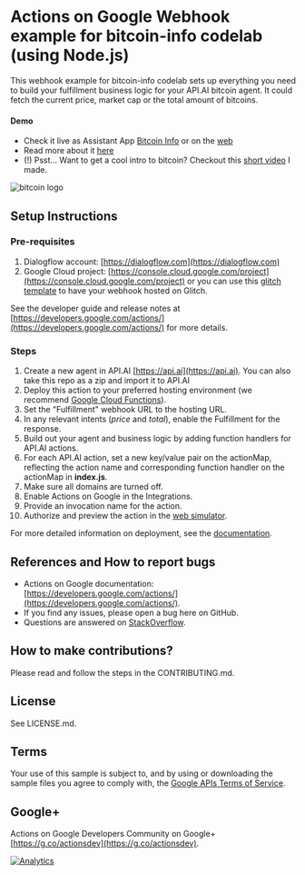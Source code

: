 # Actions on Google Webhook example for bitcoin-info codelab (using Node.js)

This webhook example for bitcoin-info codelab sets up everything you need to build your fulfillment
business logic for your API.AI bitcoin agent. 
It could fetch the current price, market cap or the total amount of bitcoins. 

#### Demo
* Check it live as Assistant App [Bitcoin Info](https://assistant.google.com/services/a/id/66888e9b751b325a/) or on the [web](https://ido-green.appspot.com/bots.html)
* Read more about it [here](https://greenido.wordpress.com/2017/06/14/a-bitcoiner-info-action/)
* (!) Psst... Want to get a cool intro to bitcoin? Checkout this [short video](https://www.youtube.com/watch?v=TN7cmfoH06w) I made.

![bitcoin logo](https://greenido.files.wordpress.com/2015/07/screenshot-2015-07-13-11-45-37.png?w=307&h=289)

## Setup Instructions

### Pre-requisites
 1. Dialogflow account: [https://dialogflow.com](https://dialogflow.com)
 2. Google Cloud project: [https://console.cloud.google.com/project](https://console.cloud.google.com/project) or you can use this [glitch template](https://glitch.com/edit/#!/aog-template) to have your webhook hosted on Glitch.
 
See the developer guide and release notes at [https://developers.google.com/actions/](https://developers.google.com/actions/) for more details.

### Steps
1. Create a new agent in API.AI [https://api.ai](https://api.ai). You can also take this repo as a zip and import it to API.AI
2. Deploy this action to your preferred hosting environment
 (we recommend [Google Cloud Functions](https://cloud.google.com/functions/docs/tutorials/http)).
3. Set the "Fulfillment" webhook URL to the hosting URL.
4. In any relevant intents (*price* and *total*), enable the Fulfillment for the response.
5. Build out your agent and business logic by adding function handlers for API.AI actions.
6. For each API.AI action, set a new key/value pair on the actionMap, reflecting
 the action name and corresponding function handler on the actionMap in **index.js**.
1. Make sure all domains are turned off.
1. Enable Actions on Google in the Integrations.
1. Provide an invocation name for the action.
1. Authorize and preview the action in the [web simulator](https://developers.google.com/actions/tools/web-simulator).

For more detailed information on deployment, see the [documentation](https://developers.google.com/actions/samples/).

## References and How to report bugs
* Actions on Google documentation: [https://developers.google.com/actions/](https://developers.google.com/actions/).
* If you find any issues, please open a bug here on GitHub.
* Questions are answered on [StackOverflow](https://stackoverflow.com/questions/tagged/actions-on-google).

## How to make contributions?
Please read and follow the steps in the CONTRIBUTING.md.

## License
See LICENSE.md.

## Terms
Your use of this sample is subject to, and by using or downloading the sample files you agree to comply with, the [Google APIs Terms of Service](https://developers.google.com/terms/).

## Google+
Actions on Google Developers Community on Google+ [https://g.co/actionsdev](https://g.co/actionsdev).

[![Analytics](https://ga-beacon.appspot.com/UA-65622529-1/bitcoin-info-action/)](https://github.com/igrigorik/ga-beacon)
